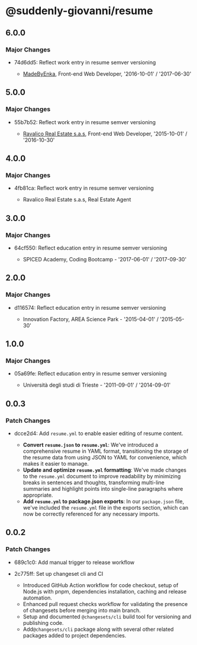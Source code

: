 # @suddenly-giovanni/resume

## 6.0.0

### Major Changes

- 74d6dd5: Reflect work entry in resume semver versioning

  - [MadeByEnka](resume.yml:113), Front-end Web Developer, '2016-10-01' / '2017-06-30'

## 5.0.0

### Major Changes

- 55b7b52: Reflect work entry in resume semver versioning

  - [Ravalico Real Estate s.a.s](./resume.yml:123), Front-end Web Developer, '2015-10-01' / '2016-10-30'

## 4.0.0

### Major Changes

- 4fb81ca: Reflect work entry in resume semver versioning

  - Ravalico Real Estate s.a.s, Real Estate Agent

## 3.0.0

### Major Changes

- 64cf550: Reflect education entry in resume semver versioning

  - SPICED Academy, Coding Bootcamp - '2017-06-01' / '2017-09-30'

## 2.0.0

### Major Changes

- d116574: Reflect education entry in resume semver versioning

  - Innovation Factory, AREA Science Park - '2015-04-01' / '2015-05-30'

## 1.0.0

### Major Changes

- 05a69fe: Reflect education entry in resume semver versioning

  - Università degli studi di Trieste - '2011-09-01' / '2014-09-01'

## 0.0.3

### Patch Changes

- dcce2d4: Add `resume.yml` to enable easier editing of resume content.

  - **Convert `resume.json` to `resume.yml`**: We've introduced a comprehensive resume in YAML format, transitioning the storage of the resume data from using JSON to YAML for convenience, which makes it easier to manage.
  - **Update and optimize `resume.yml` formatting**: We've made changes to the `resume.yml` document to improve readability by minimizing breaks in sentences and thoughts, transforming multi-line summaries and highlight points into single-line paragraphs where appropriate.
  - **Add `resume.yml` to package.json exports**: In our `package.json` file, we've included the `resume.yml` file in the exports section, which can now be correctly referenced for any necessary imports.

## 0.0.2

### Patch Changes

- 689c1c0: Add manual trigger to release workflow
- 2c775ff: Set up changeset cli and CI

  - Introduced GitHub Action workflow for code checkout, setup of Node.js with pnpm, dependencies installation, caching and release automation.
  - Enhanced pull request checks workflow for validating the presence of changesets before merging into main branch.
  - Setup and documented `@changesets/cli` build tool for versioning and publishing code.
  - Add`@changesets/cli` package along with several other related packages added to project dependencies.

